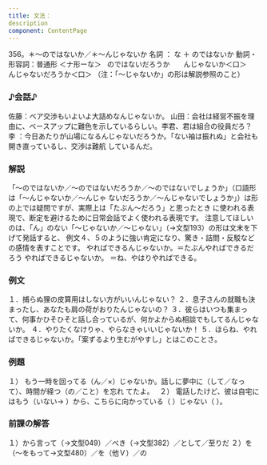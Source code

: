 ```yaml
---
title: 文法：
description
component: ContentPage
---
```



356。＊～のではないか／＊～んじゃないか
名詞 ： な ＋ のではないか
動詞・形容詞：普通形 ＜ナ形ーな＞   のではないだろうか
      んじゃないか＜口＞
      んじゃないだろうか＜口＞
（注：「～じゃないか」の形は解説参照のこと）
### ♪会話♪
佐藤：ベア交渉もいよいよ大詰めなんじゃないか。 山田：会社は経営不振を理由に、ベースアップに難色を示しているらしい。李君、君は組合の役員だろ？
李 ：今日あたりが山場になるんじゃないだろうか。「ない袖は振れぬ」と会社も開き直っているし、交渉は難航 しているんだ。
### 解説
「～のではないか／～のではないだろうか／～のではないでしょうか」（口語形は「～んじゃないか／～んじゃ ないだろうか／～んじゃないでしょうか」）は形の上では疑問ですが、実際上は「たぶん～だろう」と思ったとき に使われる表現で、断定を避けるために日常会話でよく使われる表現です。
注意してほしいのは、「ん」のない「～じゃないか／～じゃない」（→文型193）の形は文末を下げて発話すると、 例文４、５のように強い肯定になり、驚き・詰問・反駁などの感情を表すことです。
やればできるんじゃないか。＝たぶんやればできるだろう やればできるじゃないか。 ＝ね、やはりやればできる。
### 例文
１．捕らぬ狸の皮算用はしない方がいいんじゃない？
２．息子さんの就職も決まったし、あなたも肩の荷がおりたんじゃないの？
３．彼らはいつも集まって、何事かひそひそと話し合っているが、何かよからぬ相談でもしてるんじゃないか。
４．やりたくなけりゃ、やらなきゃいいじゃないか！
５．ほらね、やればできるじゃないか。「案ずるより生むがやすし」とはこのことさ。
### 例題
１） もう一時を回ってる（ん／×）じゃないか。話しに夢中に（して／なって）、時間が経つ（の／こと）を忘れ
てたよ。  
２） 電話したけど、彼は自宅にはもう（いない→ ）から、こちらに向かっている（ ）じゃない（ ）。
### 前課の解答
１）から言って（→文型049）／べき（→文型382）／として／至りだ
２）を（～をもって→文型480）／を（他Ｖ）／の
